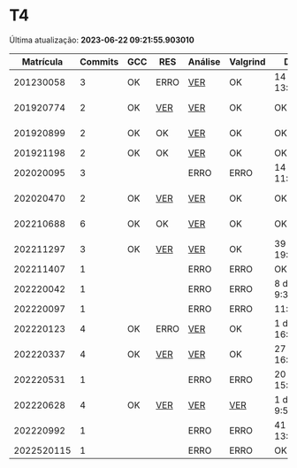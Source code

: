 # T4
Última atualização: **2023-06-22 09:21:55.903010**

|  Matrícula | Commits | GCC |  RES |  Análise |  Valgrind |  Data |  Duração | 
|---|---|---|---|---|---|---|---|
|  201230058 |  3 |  OK |  ERRO |   [VER](./relatorios/201230058/T4/report.html) |  OK |  14 days, 13:44:26 |  22 days, 2:55:43 | 
|  201920774 |  2 |  OK |  [VER](./relatorios/201920774/T4/resposta.txt) |   [VER](./relatorios/201920774/T4/report.html) |  OK |  OK |  6 days, 15:22:10 | 
|  201920899 |  2 |  OK |  OK |   [VER](./relatorios/201920899/T4/report.html) |  OK |  OK |  3 days, 3:09:35 | 
|  201921198 |  2 |  OK |  OK |   [VER](./relatorios/201921198/T4/report.html) |  OK |  OK |  0:01:20 | 
|  202020095 |  3 |   |   |   ERRO |  ERRO |  14 days, 11:22:33 |  29 days, 0:19:57 | 
|  202020470 |  2 |  OK |  [VER](./relatorios/202020470/T4/resposta.txt) |   [VER](./relatorios/202020470/T4/report.html) |  OK |  OK |  5 days, 23:13:56 | 
|  202210688 |  6 |  OK |  OK |   [VER](./relatorios/202210688/T4/report.html) |  OK |  OK |  10 days, 16:05:38 | 
|  202211297 |  3 |  OK |  [VER](./relatorios/202211297/T4/resposta.txt) |   [VER](./relatorios/202211297/T4/report.html) |  OK |  39 days, 19:33:39 |  38 days, 9:57:37 | 
|  202211407 |  1 |   |   |   ERRO |  ERRO |  OK |  nada | 
|  202220042 |  1 |   |   |   ERRO |  ERRO |  8 days, 9:32:11 |  nada | 
|  202220097 |  1 |   |   |   ERRO |  ERRO |  11:43:03 |  nada | 
|  202220123 |  4 |  OK |  ERRO |   [VER](./relatorios/202220123/T4/report.html) |  OK |  1 day, 16:44:30 |  2 days, 1:25:23 | 
|  202220337 |  4 |  OK |  [VER](./relatorios/202220337/T4/resposta.txt) |   [VER](./relatorios/202220337/T4/report.html) |  OK |  27 days, 16:03:08 |  35 days, 0:24:30 | 
|  202220531 |  1 |   |   |   ERRO |  ERRO |  20 days, 15:37:39 |  nada | 
|  202220628 |  4 |  OK |  [VER](./relatorios/202220628/T4/resposta.txt) |   [VER](./relatorios/202220628/T4/report.html) |  [VER](./relatorios/202220628/T4/valgrind.txt) |  1 day, 9:55:40 |  19 days, 20:29:47 | 
|  202220992 |  1 |   |   |   ERRO |  ERRO |  41 days, 13:15:01 |  nada | 
|  2022520115 |  1 |   |   |   ERRO |  ERRO |  OK |  nada | 
